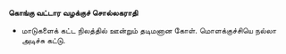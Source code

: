 **கொங்கு வட்டார வழக்குச் சொல்லகராதி**
- மாடுகளைக் கட்ட நிலத்தில் ஊன்றும் தடிமனான கோள். மொளக்குச்சியெ நல்லா அடிச்சு கட்டு.

